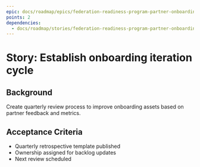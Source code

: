 ```yaml
---
epic: docs/roadmap/epics/federation-readiness-program-partner-onboarding.md
points: 2
dependencies:
  - docs/roadmap/stories/federation-readiness-program-partner-onboarding-07-pilot-feedback.md
---
```

# Story: Establish onboarding iteration cycle

## Background
Create quarterly review process to improve onboarding assets based on partner feedback and metrics.

## Acceptance Criteria
- Quarterly retrospective template published
- Ownership assigned for backlog updates
- Next review scheduled
